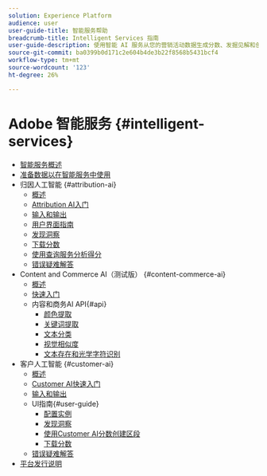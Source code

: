 ```yaml
---
solution: Experience Platform
audience: user
user-guide-title: 智能服务帮助
breadcrumb-title: Intelligent Services 指南
user-guide-description: 使用智能 AI 服务从您的营销活动数据生成分数、发掘见解和创建区段。
source-git-commit: ba0399b0d171c2e604b4de3b22f8568b5431bcf4
workflow-type: tm+mt
source-wordcount: '123'
ht-degree: 26%

---
```



# Adobe 智能服务 {#intelligent-services}

- [智能服务概述](home.md)
- [准备数据以在智能服务中使用](data-preparation.md)
- 归因人工智能 {#attribution-ai}
   - [概述](attribution-ai/overview.md)
   - [Attribution AI入门](attribution-ai/getting-started.md)
   - [输入和输出](attribution-ai/input-output.md)
   - [用户界面指南](attribution-ai/user-guide.md)
   - [发现洞察](attribution-ai/discover-insights.md)
   - [下载分数](attribution-ai/download-scores.md)
   - [使用查询服务分析得分](attribution-ai/aai-query-service.md)
   - [错误疑难解答](attribution-ai/troubleshooting.md)
- Content and Commerce AI（测试版） {#content-commerce-ai}
   - [概述](content-commerce-ai/overview.md)
   - [快速入门](content-commerce-ai/getting-started.md)
   - 内容和商务AI API{#api}
      - [颜色提取](content-commerce-ai/api/color-extraction.md)
      - [关键词提取](content-commerce-ai/api/keyword-extraction.md)
      - [文本分类](content-commerce-ai/api/text-classification.md)
      - [视觉相似度](content-commerce-ai/api/visual-similarity.md)
      - [文本存在和光学字符识别](content-commerce-ai/api/optical-character-recognition.md)
- 客户人工智能 {#customer-ai}
   - [概述](customer-ai/overview.md)
   - [Customer AI快速入门](customer-ai/getting-started.md)
   - [输入和输出](customer-ai/input-output.md)
   - UI指南{#user-guide}
      - [配置实例](customer-ai/user-guide/configure.md)
      - [发现洞察](customer-ai/user-guide/discover-insights.md)
      - [使用Customer AI分数创建区段](customer-ai/user-guide/create-segment.md)
      - [下载分数](customer-ai/user-guide/download-scores.md)
   - [错误疑难解答](customer-ai/troubleshooting.md)
- [平台发行说明](https://www.adobe.com/go/platform-release-notes-en)
